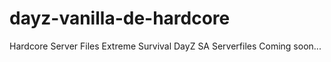 # dayz-vanilla-de-hardcore
Hardcore Server Files
Extreme Survival DayZ SA Serverfiles
Coming soon...
